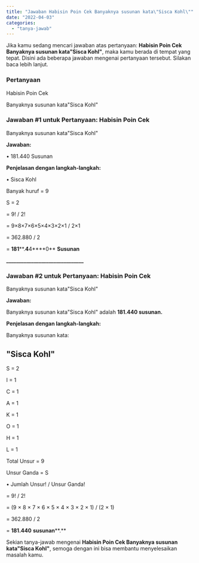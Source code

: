 ```yaml
---
title: "Jawaban Habisin Poin Cek Banyaknya susunan kata\"Sisca Kohl\"​"
date: "2022-04-03"
categories: 
  - "tanya-jawab"
---
```


Jika kamu sedang mencari jawaban atas pertanyaan: **Habisin Poin Cek Banyaknya susunan kata"Sisca Kohl"​**, maka kamu berada di tempat yang tepat. Disini ada beberapa jawaban mengenai pertanyaan tersebut. Silakan baca lebih lanjut.

### Pertanyaan

Habisin Poin Cek  
  
Banyaknya susunan kata"Sisca Kohl"​

### Jawaban #1 untuk Pertanyaan: Habisin Poin Cek  
  
Banyaknya susunan kata"Sisca Kohl"​

**Jawaban:**

• 181.440 Susunan

**Penjelasan dengan langkah-langkah:**

• Sisca Kohl

Banyak huruf = 9

S = 2

\= 9! / 2!

\= 9×8×7×6×5×4×3×2×1 / 2×1

\= 362.880 / 2

\= **1****8****1****.****4****4****0** **Susunan**

**\_****\_****\_****\_****\_****\_****\_****\_****\_****\_****\_****\_****\_****\_****\_****\_****\_****\_****\_****\_****\_****\_****\_****\_****\_****\_****\_****\_****\_****\_****\_**

### Jawaban #2 untuk Pertanyaan: Habisin Poin Cek  
  
Banyaknya susunan kata"Sisca Kohl"​

**Jawaban:**

Banyaknya susunan kata"Sisca Kohl" adalah **181.440 susunan.**

**Penjelasan dengan langkah-langkah:**

Banyaknya susunan kata:

## "Sisca Kohl"

S = 2

I = 1

C = 1

A = 1

K = 1

O = 1

H = 1

L = 1

Total Unsur = 9

Unsur Ganda = S

• Jumlah Unsur! / Unsur Ganda!

\= 9! / 2!

\= (9 × 8 × 7 × 6 × 5 × 4 × 3 × 2 × 1) / (2 × 1)

\= 362.880 / 2

\= **181.440** **susunan****.**

Sekian tanya-jawab mengenai **Habisin Poin Cek Banyaknya susunan kata"Sisca Kohl"​**, semoga dengan ini bisa membantu menyelesaikan masalah kamu.
